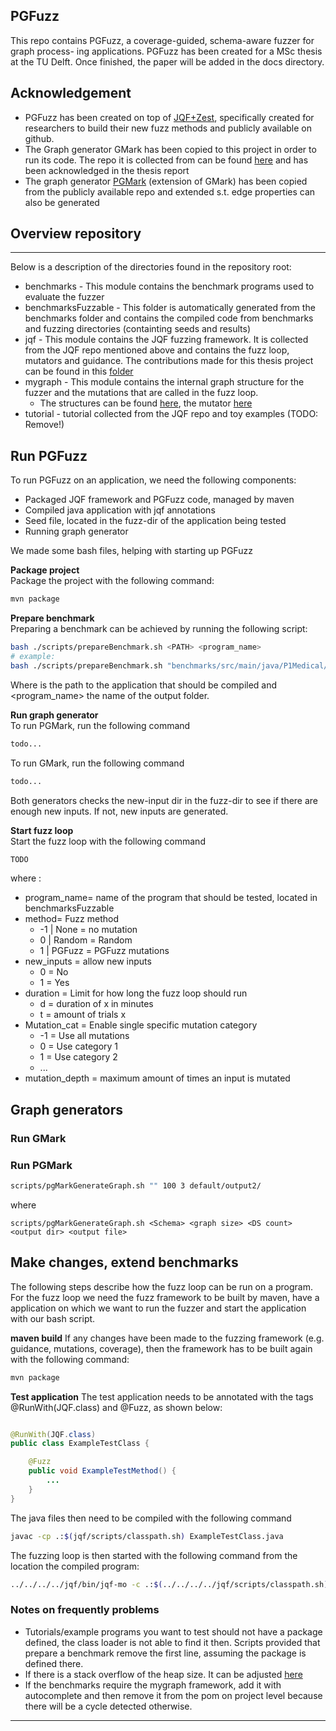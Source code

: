 PGFuzz
--- 

This repo contains PGFuzz, a coverage-guided, schema-aware fuzzer for graph process-
ing applications. PGFuzz has been created for a MSc
thesis at the TU Delft. Once finished, the paper will be
added in the docs directory.

## Acknowledgement

- PGFuzz has been created on top of  [JQF+Zest](https://github.com/rohanpadhye/JQF), specifically
  created for researchers to build their new fuzz methods and publicly available on github.
- The Graph generator GMark has been copied to this project in order to run its code. The repo
  it is collected from can be found [here](https://github.com/gbagan/gmark) and has been
  acknowledged in the thesis report
- The graph generator [PGMark](https://github.com/ThomHurks/pgMark) (extension of GMark) has been
  copied from the publicly available
  repo and extended s.t. edge properties can also be generated

## Overview repository

---
Below is a description of the directories found in the repository root:

- benchmarks - This module contains the benchmark programs used to evaluate the fuzzer
- benchmarksFuzzable - This folder is automatically generated from the benchmarks folder and
  contains the compiled code from benchmarks and fuzzing directories (containting seeds and results)
- jqf - This module contains the JQF fuzzing framework. It is collected from the JQF repo mentioned
  above and contains the fuzz loop, mutators and guidance. The contributions made for this thesis
  project can be found in this [folder](jqf/fuzz/src/main/java/edu/berkeley/cs/jqf/fuzz/mo)
- mygraph - This module contains the internal graph structure for the fuzzer and the mutations
  that are called in the fuzz loop. 
  - The structures can be
    found [here](mygraph/src/main/java/tudcomponents), the
    mutator [here](mygraph/src/main/java/tudgraphs)
- tutorial - tutorial collected from the JQF repo and toy examples (TODO: Remove!)

## Run PGFuzz 
To run PGFuzz on an application, we need the following components:
- Packaged JQF framework and PGFuzz code, managed by maven
- Compiled java application with jqf annotations 
- Seed file, located in the fuzz-dir of the application being tested
- Running graph generator

We made some bash files, helping with starting up PGFuzz


**Package project** \
Package the project with the following command:
```bash 
mvn package
```

**Prepare benchmark** \
Preparing a benchmark can be achieved by running the following script:

```bash 
bash ./scripts/prepareBenchmark.sh <PATH> <program_name>
# example:
bash ./scripts/prepareBenchmark.sh "benchmarks/src/main/java/P1Medical/" "P1"
```
Where <PATH> is the path to the application that should be compiled and <program_name> the name 
of the output folder.

**Run graph generator** \
To run PGMark, run the following command

```bash 
todo...
```
To run GMark, run the following command

```bash 
todo...
```
Both generators checks the new-input dir in the fuzz-dir to see if there are enough new inputs. If 
not, new inputs are generated.

**Start fuzz loop** \
Start the fuzz loop with the following command

```bash 
TODO
```
where :
- program_name= name of the program that should be tested, located in benchmarksFuzzable
- method= Fuzz method
  - -1 | None = no mutation
  - 0 | Random = Random
  - 1 | PGFuzz = PGFuzz mutations
- new_inputs = allow new inputs
  - 0 = No
  - 1 = Yes
- duration = Limit for how long the fuzz loop should run
  - d<x> = duration of x in minutes
  - t<x> = amount of trials x
- Mutation_cat = Enable single specific mutation category
  - -1 = Use all mutations
  - 0 = Use category 1
  - 1 = Use category 2
  - ...
- mutation_depth = maximum amount of times an input is mutated


## Graph generators
### Run GMark
### Run PGMark 
```bash
scripts/pgMarkGenerateGraph.sh "" 100 3 default/output2/
```

where

``` 
scripts/pgMarkGenerateGraph.sh <Schema> <graph size> <DS count> <output dir> <output file>
```

## Make changes, extend benchmarks

The following steps describe how the fuzz loop can be run on a program. For the fuzz loop we need
the fuzz framework to be built by maven, have a application on which we want to run the fuzzer and
start the application with our bash script.

**maven build**
If any changes have been made to the fuzzing framework (e.g. guidance, mutations, coverage), then
the framework has to be built again with the following command:

``` bash
mvn package
```

**Test application**
The test application needs to be annotated with the tags @RunWith(JQF.class) and @Fuzz, as shown
below:

```java

@RunWith(JQF.class)
public class ExampleTestClass {

    @Fuzz
    public void ExampleTestMethod() {
        ...
    }
}
```

The java files then need to be compiled with the following command

```bash
javac -cp .:$(jqf/scripts/classpath.sh) ExampleTestClass.java
```

The fuzzing loop is then started with the following command from the location the compiled program:

```bash
../../../../jqf/bin/jqf-mo -c .:$(../../../../jqf/scripts/classpath.sh) ExampleTestClass ExampleTestMethod
```


### Notes on frequently problems

- Tutorials/example programs you want to test should not have a package defined, the class loader is
  not able to find it then. Scripts provided that prepare a benchmark remove the first line, 
  assuming the package is defined there.
- If there is a stack overflow of the heap size. It can be adjusted 
  [here](jqf/scripts/jqf-driver.sh)
- If the benchmarks require the mygraph framework, add it with autocomplete and then remove it from
  the pom on project level because there will be a cycle detected otherwise.

---
 

